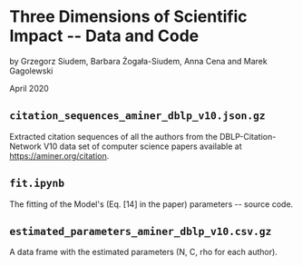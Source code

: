 # Three Dimensions of Scientific Impact -- Data and Code

by Grzegorz Siudem, Barbara Żogała-Siudem, Anna Cena and Marek Gagolewski

April 2020


## `citation_sequences_aminer_dblp_v10.json.gz`

Extracted citation sequences of all the authors from
the DBLP-Citation-Network V10 data set of computer science papers
available at https://aminer.org/citation.


## `fit.ipynb`

The fitting of the Model's (Eq. [14] in the paper)
parameters -- source code.


## `estimated_parameters_aminer_dblp_v10.csv.gz`

A data frame with the estimated parameters (N, C, rho for each author).

